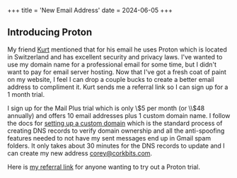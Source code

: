 +++
title = 'New Email Address'
date = 2024-06-05
+++

## Introducing Proton
My friend [Kurt](https://www.instagram.com/ofsilentlife/) mentioned that for his email he uses Proton which is located in Switzerland and has excellent security and privacy laws. I've wanted to use my domain name for a professional email for some time, but I didn't want to pay for email server hosting. Now that I've got a fresh coat of paint on my website, I feel I can drop a couple bucks to create a better email address to compliment it. Kurt sends me a referral link so I can sign up for a 1 month trial.

I sign up for the Mail Plus trial which is only \\$5 per month (or \\$48 annually) and offers 10 email addresses plus 1 custom domain name. I follow the docs for [setting up a custom domain]( https://proton.me/support/custom-domain) which is the standard process of creating DNS records to verify domain ownership and all the anti-spoofing features needed to not have my sent messages end up in Gmail spam folders. It only takes about 30 minutes for the DNS records to update and I can create my new address [corey@corkbits.com](mailto:corey@corkbits.com).

Here is [my referral link](https://pr.tn/ref/3V4B7CDZE2KG) for anyone wanting to try out a Proton trial.

